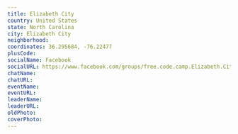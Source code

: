 ```yaml
---
title: Elizabeth City
country: United States
state: North Carolina
city: Elizabeth City
neighborhood: 
coordinates: 36.295684, -76.22477
plusCode:
socialName: Facebook
socialURL: https://www.facebook.com/groups/free.code.camp.Elizabeth.City
chatName:
chatURL:
eventName:
eventURL:
leaderName:
leaderURL:
oldPhoto: 
coverPhoto:
---
```

